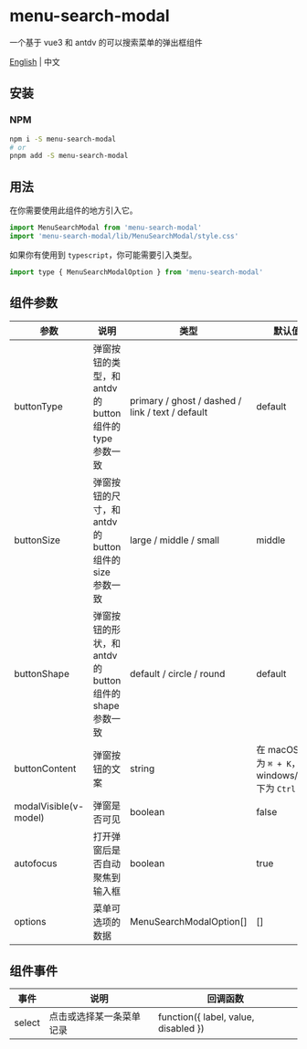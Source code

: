 # menu-search-modal

一个基于 vue3 和 antdv 的可以搜索菜单的弹出框组件

[English](../README.md) | 中文


## 安装

### NPM

```bash
npm i -S menu-search-modal
# or
pnpm add -S menu-search-modal
```

## 用法

在你需要使用此组件的地方引入它。
```js
import MenuSearchModal from 'menu-search-modal'
import 'menu-search-modal/lib/MenuSearchModal/style.css'
```

如果你有使用到 `typescript`，你可能需要引入类型。
```js
import type { MenuSearchModalOption } from 'menu-search-modal'
```


## 组件参数
| **参数**              | **说明**                                                 | **类型**                                         | **默认值**                                          |
| --------------------- | -------------------------------------------------------- | ------------------------------------------------ | --------------------------------------------------- |
| buttonType            | 弹窗按钮的类型，和 antdv 的 button 组件的 type 参数一致  | primary / ghost / dashed / link / text / default | default                                             |
| buttonSize            | 弹窗按钮的尺寸，和 antdv 的 button 组件的 size 参数一致  | large / middle / small                           | middle                                              |
| buttonShape           | 弹窗按钮的形状，和 antdv 的 button 组件的 shape 参数一致 | default / circle / round                         | default                                             |
| buttonContent         | 弹窗按钮的文案                                           | string                                           | 在 macOS 下为 `⌘ + K`，在 windows/linux 下为 `Ctrl + K` |
| modalVisible(v-model) | 弹窗是否可见                                             | boolean                                          | false                                               |
| autofocus             | 打开弹窗后是否自动聚焦到输入框                           | boolean                                          | true                                                |
| options               | 菜单可选项的数据                                         | MenuSearchModalOption[]                          | []                                                  |


## 组件事件
| **事件** | **说明**                 | **回调函数**                         |
| -------- | ------------------------ | ------------------------------------ |
| select   | 点击或选择某一条菜单记录 | function({ label, value, disabled }) |
